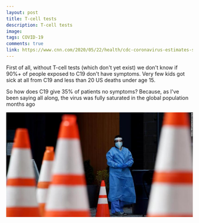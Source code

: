 ```yaml
---
layout: post
title: T-cell tests
description: T-cell tests
image: 
tags: COVID-19
comments: true
link: https://www.cnn.com/2020/05/22/health/cdc-coronavirus-estimates-symptoms-deaths/index.html
---
```

First of all, without T-cell tests (which don't yet exist) we don't know if 90%+ of people exposed to C19 don't have symptoms. Very few kids got sick at all from C19 and less than 20 US deaths under age 15.

So how does C19 give 35% of patients no symptoms? Because, as I've been saying all along, the virus was fully saturated in the global population months ago

![](/../../assets/images/post-images/tcell/3e5f73885b8a42cb5b6846c13edff547.jpg)